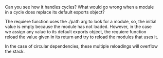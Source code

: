 Can you see how it handles cycles? What would go wrong when a module in a cycle does replace its default exports object?

The requiere function uses the ./path arg to look for a module, so, the initial value is empty because the module has not loaded. However, in the case we assign any value to its default exports object, the requiere function reload the value given in its return and try to reload the modules that uses it.

In the case of circular dependencies, these multiple reloadings will overflow the stack.
